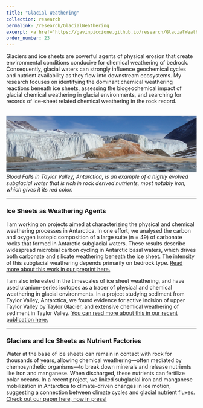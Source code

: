 ```yaml
---
title: "Glacial Weathering"
collection: research
permalink: /research/GlacialWeathering
excerpt: <a href='https://gavinpiccione.github.io/research/GlacialWeathering'><br/><img src='/images/GlacialEnvironment.png'>
order_number: 23
---
```

Glaciers and ice sheets are powerful agents of physical erosion that create environmental conditions conducive for chemical weathering of bedrock. Consequently, glacial waters can strongly influence geochemical cycles and nutrient availability as they flow into downstream ecosystems. My research focuses on identifying the dominant chemical weathering reactions beneath ice sheets, assessing the biogeochemical impact of glacial chemical weathering in glacial environments, and searching for records of ice-sheet related chemical weathering in the rock record.

<br/><img src='/images/Bloodfalls.JPG'>
*Blood Falls in Taylor Valley, Antarctica, is an example of a highly evolved subglacial water that is rich in rock derived nutrients, most notably iron, which gives it its red color.*

---
### Ice Sheets as Weathering Agents
I am working on projects aimed at characterizing the physical and chemical weathering processes in Antarctica. In one effort, we analysed the carbon and oxygen isotopic composition of a large suite (n = 49) of carbonate rocks that formed in Antarctic subglacial waters. These results describe widespread microbial carbon cycling in Antarctic basal waters, which drives both carbonate and silicate weathering beneath the ice sheet. The intensity of this subglacial weathering depends primarily on bedrock type. [Read more about this work in our preprint here.](https://gavinpiccione.github.io/files/Piccione_carbon.pdf)

I am also interested in the timescales of ice sheet weathering, and have used uranium-series isotopes as a tracer of physical and chemical weathering in glacial environments. In a project studying sediment from Taylor Valley, Antarctica, we found evidence for active incision of upper Taylor Valley by Taylor Glacier, and extensive chemical weathering of sediment in Taylor Valley. [You can read more about this in our recent publication here.](https://gavinpiccione.github.io/files/Edwards_2024_taylorvalley.pdf)

---
### Glaciers and Ice Sheets as Nutrient Factories
Water at the base of ice sheets can remain in contact with rock for thousands of years, allowing chemical weathering—often mediated by chemosynthetic organisms—to break down minerals and release nutrients like iron and manganese. When discharged, these nutrients can fertilize polar oceans. In a recent project, we linked subglacial iron and manganese mobilization in Antarctica to climate-driven changes in ice motion, suggesting a connection between climate cycles and glacial nutrient fluxes. [Check out our paper here, now in press!](https://egusphere.copernicus.org/preprints/2024/egusphere-2024-1359/)
